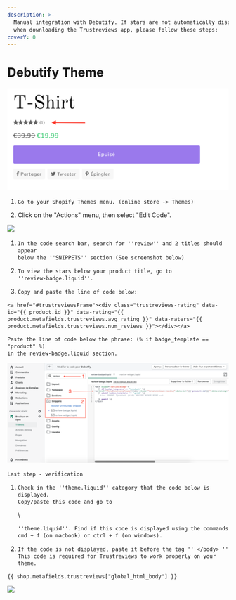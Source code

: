 ```yaml
---
description: >-
  Manual integration with Debutify. If stars are not automatically displayed
  when downloading the Trustreviews app, please follow these steps:
coverY: 0
---
```


# Debutify Theme

![Suivez-les étapes ci-dessous pour afficher les étoiles en dessous du titre de votre produit sur le thème DEBUTIFY.](<../.gitbook/assets/Capture d’écran 2021-10-17 à 15.48.04.png>)

1. ```
   Go to your Shopify Themes menu. (online store -> Themes)
   ```
2. Click on the "Actions" menu, then select "Edit Code".

![](<../.gitbook/assets/Capture d’écran 2021-10-17 à 16.35.50.png>)

1. ```
   In the code search bar, search for ''review'' and 2 titles should appear
   below the ''SNIPPETS'' section (See screenshot below)
   ```
2. ```
   To view the stars below your product title, go to
   ''review-badge.liquid''.
   ```
3. ```
   Copy and paste the line of code below:
   ```

```
<a href="#trustreviewsFrame"><div class="trustreviews-rating" data-id="{{ product.id }}" data-rating="{{ product.metafields.trustreviews.avg_rating }}" data-raters="{{ product.metafields.trustreviews.num_reviews }}"></div></a>
```

```
Paste the line of code below the phrase: (% if badge_template == "product" %)
in the review-badge.liquid section.
```

![](<../.gitbook/assets/Afficher etoiles debutify.png>)

```
Last step - verification
```

1.  ```
    Check in the ''theme.liquid'' category that the code below is displayed.
    Copy/paste this code and go to
    ```

    \


    ```
    ''theme.liquid''. Find if this code is displayed using the commands
    cmd + f (on macbook) or ctrl + f (on windows).
    ```
2. ```
   If the code is not displayed, paste it before the tag '' </body> ''
   This code is required for Trustreviews to work properly on your theme.
   ```

```
{{ shop.metafields.trustreviews["global_html_body"] }}
```

![](<../.gitbook/assets/Capture d’écran 2021-10-17 à 15.55.25.png>)

